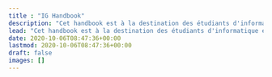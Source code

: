 ```yaml
---
title : "IG Handbook"
description: "Cet handbook est à la destination des étudiants d'informatique et gestion de Polytech Montpellier. Il vise à apporter certaines ressources qui pourraient servir à ces derniers."
lead: "Cet handbook est à la destination des étudiants d'informatique et gestion de Polytech Montpellier. Il vise à apporter certaines ressources qui pourraient servir à ces derniers."
date: 2020-10-06T08:47:36+00:00
lastmod: 2020-10-06T08:47:36+00:00
draft: false
images: []
---
```

